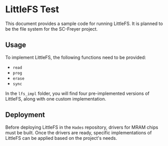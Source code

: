 # LittleFS Test

This document provides a sample code for running LittleFS. It is planned to be the file system for the SC-Freyer project.

## Usage

To implement LittleFS, the following functions need to be provided:

- `read`
- `prog`
- `erase`
- `sync`


In the `lfs_impl` folder, you will find four pre-implemented versions of LittleFS, along with one custom implementation.

## Deployment

Before deploying LittleFS in the `Hades` repository, drivers for MRAM chips must be built. Once the drivers are ready, specific implementations of LittleFS can be applied based on the project's needs.






